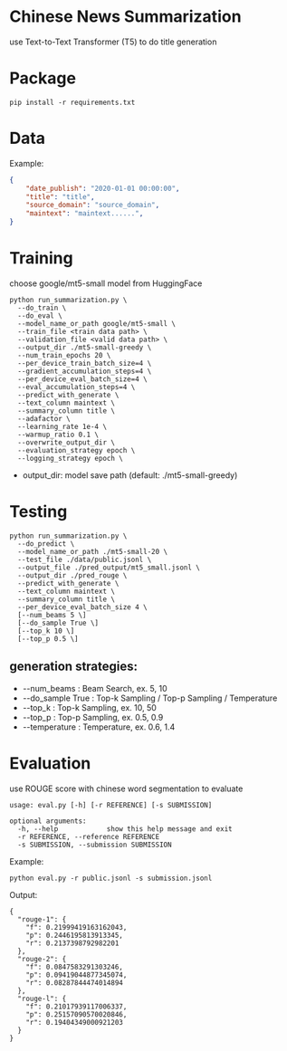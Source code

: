 # Chinese News Summarization
use Text-to-Text Transformer (T5) to do title generation

# Package
```
pip install -r requirements.txt
```

# Data
Example:
```json
{
    "date_publish": "2020-01-01 00:00:00",
    "title": "title",
    "source_domain": "source_domain",
    "maintext": "maintext......",
}
```

# Training
choose google/mt5-small model from HuggingFace
```
python run_summarization.py \
  --do_train \
  --do_eval \
  --model_name_or_path google/mt5-small \
  --train_file <train data path> \
  --validation_file <valid data path> \
  --output_dir ./mt5-small-greedy \
  --num_train_epochs 20 \
  --per_device_train_batch_size=4 \
  --gradient_accumulation_steps=4 \
  --per_device_eval_batch_size=4 \
  --eval_accumulation_steps=4 \
  --predict_with_generate \
  --text_column maintext \
  --summary_column title \
  --adafactor \
  --learning_rate 1e-4 \
  --warmup_ratio 0.1 \
  --overwrite_output_dir \
  --evaluation_strategy epoch \
  --logging_strategy epoch \
```
- output_dir: model save path (default: ./mt5-small-greedy)

# Testing
```
python run_summarization.py \
  --do_predict \
  --model_name_or_path ./mt5-small-20 \
  --test_file ./data/public.jsonl \
  --output_file ./pred_output/mt5_small.jsonl \
  --output_dir ./pred_rouge \
  --predict_with_generate \
  --text_column maintext \
  --summary_column title \
  --per_device_eval_batch_size 4 \
  [--num_beams 5 \]
  [--do_sample True \]
  [--top_k 10 \]
  [--top_p 0.5 \]
```
## generation strategies:
* --num_beams : Beam Search, ex. 5, 10
* --do_sample True : Top-k Sampling / Top-p Sampling / Temperature
* --top_k : Top-k Sampling, ex. 10, 50
* --top_p : Top-p Sampling, ex. 0.5, 0.9
* --temperature : Temperature, ex. 0.6, 1.4

# Evaluation
use ROUGE score with chinese word segmentation to evaluate
```
usage: eval.py [-h] [-r REFERENCE] [-s SUBMISSION]

optional arguments:
  -h, --help            show this help message and exit
  -r REFERENCE, --reference REFERENCE
  -s SUBMISSION, --submission SUBMISSION
```

Example:
```
python eval.py -r public.jsonl -s submission.jsonl
```
Output:
```
{
  "rouge-1": {
    "f": 0.21999419163162043,
    "p": 0.2446195813913345,
    "r": 0.2137398792982201
  },
  "rouge-2": {
    "f": 0.0847583291303246,
    "p": 0.09419044877345074,
    "r": 0.08287844474014894
  },
  "rouge-l": {
    "f": 0.21017939117006337,
    "p": 0.25157090570020846,
    "r": 0.19404349000921203
  }
}
```